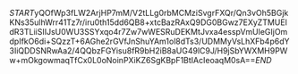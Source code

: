 $START$yQOfWp3fLW2ArjHP7mM/V2tLLg0rbMCMziSvgrFXQr/Qn3vOh5BGjkKNs35ulhWrr41Tz7r/iru0th15dd6QB8+xtcBazRAxQ9DG0BGwz7EXyZTMUEldR3TLiiSIIJsU0WU3SSYxqo4r7Zw7wWESRuDEKMtJvxa4esspVmUleGIjOmdpIfkO6di+SQzzT+6AGhe2rGVfJnShuYAm1ol8dTs3/UDMMyVsLhXFb4p6dY3IiQDDSNRwAa2/4QQbzFGYisu8fR9bH2iB8aUG49lC9J/H9jSbYWXMH9PWw+mOkgowmaqTfCx0L0oNoinPXiKZ6SgKBpF1BtIAcIeoaqM0sA==$END$
